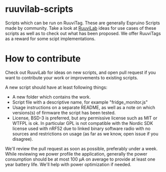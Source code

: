 # ruuvilab-scripts
Scripts which can be run on RuuviTag. 
These are generally Espruino Scripts made by community. Take a look at 
[RuuviLab](lab.ruuvi.com) ideas for use cases of these scripts as well as
to check out what has been proposed. We offer RuuviTags as a reward for some scipt implementations.

# How to contribute
Check out RuuviLab for ideas on new scripts, and open pull request if you want to contribute
your work or improvements to existing scripts. 

A new script should have at least following things:
 * A new folder which contains the work.
 * Script file with a descriptive name, for example "fridge_monitor.js"
 * Usage instructions on a separate README, as well as a note on which versions(s) of firmware the script has been tested.
 * License, BSD-3 is preferred, but any permissive license such as MIT or WTFPL is ok. In particular GPL is not compatible with the Nordic SDK license used with nRF52 due to linked binary software radio with no sources and restrictions on usage (as far as we know, open issue if you disagree).

 We'll review the pull request as soon as possible, preferably under a week. While reviewing we power profile the application, generally the power 
 consumption should be at most 100 µA on average to provide at least one year battery life. We'll help with power optimization if needed.